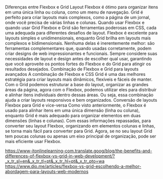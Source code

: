 Diferenças entre Flexbox e Grid Layout
    Flexbox é ótimo para organizar itens em uma única linha ou coluna, como um menu de navegação. Grid é perfeito para criar layouts mais complexos, como a página de um jornal, onde você precisa de várias linhas e colunas.
Quando usar Flexbox e quando usar Grid
    Flexbox e Grid são ferramentas poderosas em CSS, cada uma adequada para diferentes desafios de layout. Flexbox é excelente para layouts simples e unidimensionais, enquanto Grid brilha em layouts mais complexos e bidimensionais. Nenhuma delas é inerentemente melhor: são ferramentas complementares que, quando usadas corretamente, podem criar designs de web impressionantes e funcionais. Sempre considere suas necessidades de layout e design antes de escolher qual usar, garantindo que você aproveite os pontos fortes do Flexbox e do Grid para atingir os resultados desejados. 
Combinação de Flexbox e Grid para layouts avançados
    A combinação de Flexbox e CSS Grid é uma das melhores estratégia para criar layouts mais dinâmicos, flexíveis e fáceis de manter. Com o Grid podemos estruturar a base do layout, organizar as grandes áreas da página, agora com o Flexbox, podemos utilizar eles para distribuir e alinhar itens individuais dentro dessas áreas.
    Ou seja, essa combinação ajuda a criar layouts responsivos e bem organizados.
Conversão de layouts Flexbox para Grid e vice-versa
    Como visto anteriormente, o Flexbox é usado para alinhar itens em uma única dimensão (linha ou coluna), enquanto Grid é mais adequado para organizar elementos em duas dimensões (linhas e colunas). Com essas informações repassadas, para converter seu layout Flexbox, organizando em elementos  colunas e linhas, se torna mais fácil para converter para Grid.
    Agora, se no seu layout Grid tem poucas colunas ou apenas um eixo principal de organização, pode ser mais eficiente usar Flexbox.

https://www-itonlinelearning-com.translate.goog/blog/the-benefits-and-differences-of-flexbox-vs-grid-in-web-development/?_x_tr_sl=en&_x_tr_tl=pt&_x_tr_hl=pt&_x_tr_pto=wa
https://www.dio.me/articles/flexbox-vs-grid-escolhendo-a-melhor-abordagem-para-layouts-web-modernos